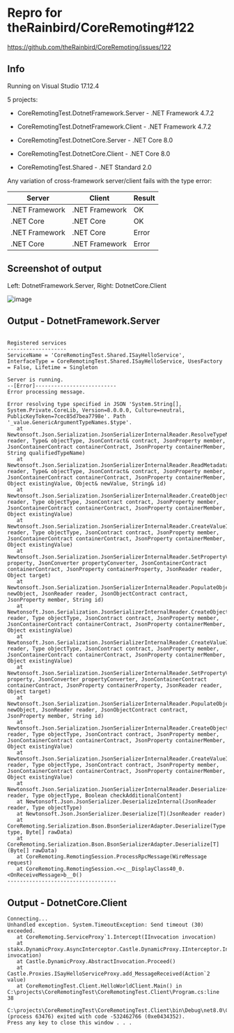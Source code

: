 # Repro for theRainbird/CoreRemoting#122

https://github.com/theRainbird/CoreRemoting/issues/122

## Info
Running on Visual Studio 17.12.4

5 projects:

* CoreRemotingTest.DotnetFramework.Server - .NET Framework 4.7.2

* CoreRemotingTest.DotnetFramework.Client - .NET Framework 4.7.2

* CoreRemotingTest.DotnetCore.Server - .NET Core 8.0

* CoreRemotingTest.DotnetCore.Client - .NET Core 8.0

* CoreRemotingTest.Shared - .NET Standard 2.0

Any variation of cross-framework server/client fails with the type error:

| Server | Client | Result |
| --- | --- | --- |
| .NET Framework | .NET Framework | OK |
| .NET Core | .NET Core | OK |
| .NET Framework | .NET Core | Error |
| .NET Core | .NET Framework | Error |


## Screenshot of output

Left: DotnetFramework.Server, Right: DotnetCore.Client

![image](https://github.com/user-attachments/assets/3fde95c8-3f4f-4f19-9ba2-0adcd2b3b295)

## Output - DotnetFramework.Server

```

Registered services
-------------------
ServiceName = 'CoreRemotingTest.Shared.ISayHelloService', InterfaceType = CoreRemotingTest.Shared.ISayHelloService, UsesFactory = False, Lifetime = Singleton

Server is running.
--[Error]--------------------------
Error processing message.

Error resolving type specified in JSON 'System.String[], System.Private.CoreLib, Version=8.0.0.0, Culture=neutral, PublicKeyToken=7cec85d7bea7798e'. Path '_value.GenericArgumentTypeNames.$type'.
   at Newtonsoft.Json.Serialization.JsonSerializerInternalReader.ResolveTypeName(JsonReader reader, Type& objectType, JsonContract& contract, JsonProperty member, JsonContainerContract containerContract, JsonProperty containerMember, String qualifiedTypeName)
   at Newtonsoft.Json.Serialization.JsonSerializerInternalReader.ReadMetadataProperties(JsonReader reader, Type& objectType, JsonContract& contract, JsonProperty member, JsonContainerContract containerContract, JsonProperty containerMember, Object existingValue, Object& newValue, String& id)
   at Newtonsoft.Json.Serialization.JsonSerializerInternalReader.CreateObject(JsonReader reader, Type objectType, JsonContract contract, JsonProperty member, JsonContainerContract containerContract, JsonProperty containerMember, Object existingValue)
   at Newtonsoft.Json.Serialization.JsonSerializerInternalReader.CreateValueInternal(JsonReader reader, Type objectType, JsonContract contract, JsonProperty member, JsonContainerContract containerContract, JsonProperty containerMember, Object existingValue)
   at Newtonsoft.Json.Serialization.JsonSerializerInternalReader.SetPropertyValue(JsonProperty property, JsonConverter propertyConverter, JsonContainerContract containerContract, JsonProperty containerProperty, JsonReader reader, Object target)
   at Newtonsoft.Json.Serialization.JsonSerializerInternalReader.PopulateObject(Object newObject, JsonReader reader, JsonObjectContract contract, JsonProperty member, String id)
   at Newtonsoft.Json.Serialization.JsonSerializerInternalReader.CreateObject(JsonReader reader, Type objectType, JsonContract contract, JsonProperty member, JsonContainerContract containerContract, JsonProperty containerMember, Object existingValue)
   at Newtonsoft.Json.Serialization.JsonSerializerInternalReader.CreateValueInternal(JsonReader reader, Type objectType, JsonContract contract, JsonProperty member, JsonContainerContract containerContract, JsonProperty containerMember, Object existingValue)
   at Newtonsoft.Json.Serialization.JsonSerializerInternalReader.SetPropertyValue(JsonProperty property, JsonConverter propertyConverter, JsonContainerContract containerContract, JsonProperty containerProperty, JsonReader reader, Object target)
   at Newtonsoft.Json.Serialization.JsonSerializerInternalReader.PopulateObject(Object newObject, JsonReader reader, JsonObjectContract contract, JsonProperty member, String id)
   at Newtonsoft.Json.Serialization.JsonSerializerInternalReader.CreateObject(JsonReader reader, Type objectType, JsonContract contract, JsonProperty member, JsonContainerContract containerContract, JsonProperty containerMember, Object existingValue)
   at Newtonsoft.Json.Serialization.JsonSerializerInternalReader.CreateValueInternal(JsonReader reader, Type objectType, JsonContract contract, JsonProperty member, JsonContainerContract containerContract, JsonProperty containerMember, Object existingValue)
   at Newtonsoft.Json.Serialization.JsonSerializerInternalReader.Deserialize(JsonReader reader, Type objectType, Boolean checkAdditionalContent)
   at Newtonsoft.Json.JsonSerializer.DeserializeInternal(JsonReader reader, Type objectType)
   at Newtonsoft.Json.JsonSerializer.Deserialize[T](JsonReader reader)
   at CoreRemoting.Serialization.Bson.BsonSerializerAdapter.Deserialize(Type type, Byte[] rawData)
   at CoreRemoting.Serialization.Bson.BsonSerializerAdapter.Deserialize[T](Byte[] rawData)
   at CoreRemoting.RemotingSession.ProcessRpcMessage(WireMessage request)
   at CoreRemoting.RemotingSession.<>c__DisplayClass40_0.<OnReceiveMessage>b__0()
-----------------------------------
```

## Output - DotnetCore.Client

```
Connecting...
Unhandled exception. System.TimeoutException: Send timeout (30) exceeded.
   at CoreRemoting.ServiceProxy`1.Intercept(IInvocation invocation)
   at stakx.DynamicProxy.AsyncInterceptor.Castle.DynamicProxy.IInterceptor.Intercept(IInvocation invocation)
   at Castle.DynamicProxy.AbstractInvocation.Proceed()
   at Castle.Proxies.ISayHelloServiceProxy.add_MessageReceived(Action`2 value)
   at CoreRemotingTest.Client.HelloWorldClient.Main() in C:\projects\CoreRemotingTest\CoreRemotingTest.Client\Program.cs:line 38

C:\projects\CoreRemotingTest\CoreRemotingTest.Client\bin\Debug\net8.0\CoreRemotingTest.Client.exe (process 63476) exited with code -532462766 (0xe0434352).
Press any key to close this window . . .
```
